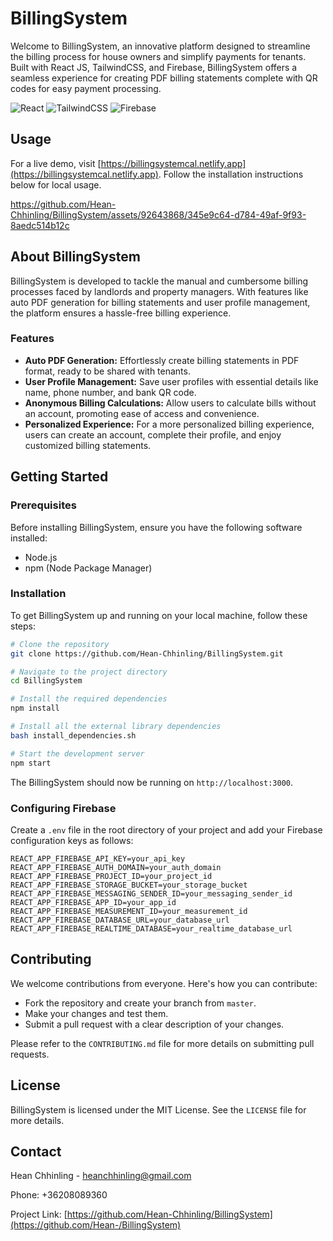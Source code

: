 
# BillingSystem

Welcome to BillingSystem, an innovative platform designed to streamline the billing process for house owners and simplify payments for tenants. Built with React JS, TailwindCSS, and Firebase, BillingSystem offers a seamless experience for creating PDF billing statements complete with QR codes for easy payment processing.

![React](https://img.shields.io/badge/-React_JS-61DAFB?logo=react&logoColor=white)
![TailwindCSS](https://img.shields.io/badge/-TailwindCSS-38B2AC?logo=tailwind-css&logoColor=white)
![Firebase](https://img.shields.io/badge/-Firebase-FFCA28?logo=firebase&logoColor=black)

## Usage
For a live demo, visit [https://billingsystemcal.netlify.app](https://billingsystemcal.netlify.app). Follow the installation instructions below for local usage.

https://github.com/Hean-Chhinling/BillingSystem/assets/92643868/345e9c64-d784-49af-9f93-8aedc514b12c

## About BillingSystem

BillingSystem is developed to tackle the manual and cumbersome billing processes faced by landlords and property managers. With features like auto PDF generation for billing statements and user profile management, the platform ensures a hassle-free billing experience.

### Features

- **Auto PDF Generation:** Effortlessly create billing statements in PDF format, ready to be shared with tenants.
- **User Profile Management:** Save user profiles with essential details like name, phone number, and bank QR code.
- **Anonymous Billing Calculations:** Allow users to calculate bills without an account, promoting ease of access and convenience.
- **Personalized Experience:** For a more personalized billing experience, users can create an account, complete their profile, and enjoy customized billing statements.

## Getting Started

### Prerequisites

Before installing BillingSystem, ensure you have the following software installed:

- Node.js
- npm (Node Package Manager)

### Installation

To get BillingSystem up and running on your local machine, follow these steps:

```sh
# Clone the repository
git clone https://github.com/Hean-Chhinling/BillingSystem.git

# Navigate to the project directory
cd BillingSystem

# Install the required dependencies
npm install

# Install all the external library dependencies
bash install_dependencies.sh

# Start the development server
npm start
```

The BillingSystem should now be running on `http://localhost:3000`.

### Configuring Firebase

Create a `.env` file in the root directory of your project and add your Firebase configuration keys as follows:

```env
REACT_APP_FIREBASE_API_KEY=your_api_key
REACT_APP_FIREBASE_AUTH_DOMAIN=your_auth_domain
REACT_APP_FIREBASE_PROJECT_ID=your_project_id
REACT_APP_FIREBASE_STORAGE_BUCKET=your_storage_bucket
REACT_APP_FIREBASE_MESSAGING_SENDER_ID=your_messaging_sender_id
REACT_APP_FIREBASE_APP_ID=your_app_id
REACT_APP_FIREBASE_MEASUREMENT_ID=your_measurement_id
REACT_APP_FIREBASE_DATABASE_URL=your_database_url
REACT_APP_FIREBASE_REALTIME_DATABASE=your_realtime_database_url

```

## Contributing

We welcome contributions from everyone. Here's how you can contribute:

- Fork the repository and create your branch from `master`.
- Make your changes and test them.
- Submit a pull request with a clear description of your changes.

Please refer to the `CONTRIBUTING.md` file for more details on submitting pull requests.

## License

BillingSystem is licensed under the MIT License. See the `LICENSE` file for more details.

## Contact

Hean Chhinling - heanchhinling@gmail.com

Phone: +36208089360

Project Link: [https://github.com/Hean-Chhinling/BillingSystem](https://github.com/Hean-/BillingSystem)
